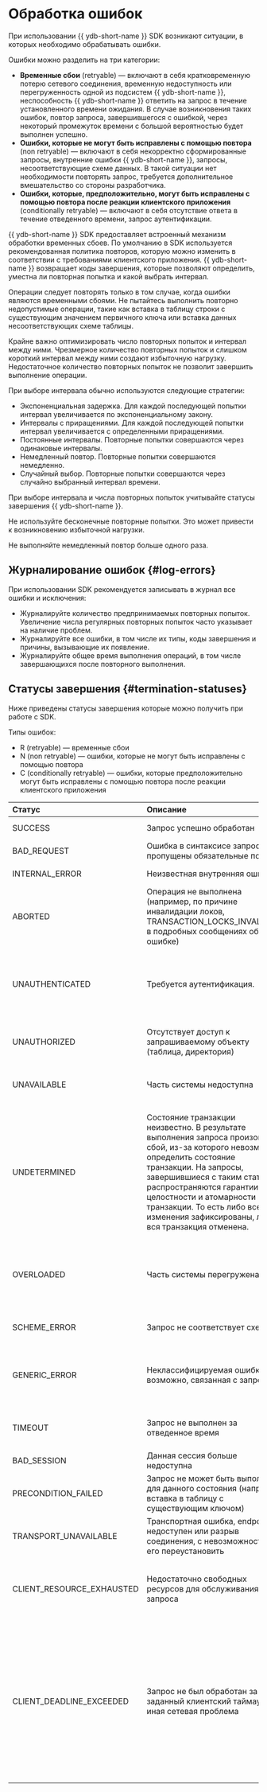 # Обработка ошибок

При использовании {{ ydb-short-name }} SDK возникают ситуации, в которых необходимо обрабатывать ошибки.

Ошибки можно разделить на три категории:

* **Временные сбои** (retryable) — включают в себя кратковременную потерю сетевого соединения, временную недоступность или перегруженность одной из подсистем {{ ydb-short-name }}, неспособность {{ ydb-short-name }} ответить на запрос в течение установленного времени ожидания. В случае возникновения таких ошибок, повтор запроса, завершившегося с ошибкой, через некоторый промежуток времени с большой вероятностью будет выполнен успешно.
* **Ошибки, которые не могут быть исправлены с помощью повтора** (non retryable) — включают в себя некорректно сформированные запросы, внутренние ошибки {{ ydb-short-name }}, запросы, несоответствующие схеме данных. В такой ситуации нет необходимости повторять запрос, требуется дополнительное вмешательство со стороны разработчика.
* **Ошибки, которые, предположительно, могут быть исправлены с помощью повтора после реакции клиентского приложения** (conditionally retryable) — включают в себя отсутствие ответа в течение отведенного времени, запрос аутентификации.

{{ ydb-short-name }} SDK предоставляет встроенный механизм обработки временных сбоев. По умолчанию в SDK используется рекомендованная политика повторов, которую можно изменить в соответствии с требованиями клиентского приложения. {{ ydb-short-name }} возвращает коды завершения, которые позволяют определить, уместна ли повторная попытка и какой выбрать интервал.

Операции следует повторять только в том случае, когда ошибки являются временными сбоями. Не пытайтесь выполнить повторно недопустимые операции, такие как вставка в таблицу строки с существующим значением первичного ключа или вставка данных несоответствующих схеме таблицы.

Крайне важно оптимизировать число повторных попыток и интервал между ними. Чрезмерное количество повторных попыток и слишком короткий интервал между ними создают избыточную нагрузку. Недостаточное количество повторных попыток не позволит завершить выполнение операции.

При выборе интервала обычно используются следующие стратегии:

* Экспоненциальная задержка. Для каждой последующей попытки интервал увеличивается по экспоненциальному закону.
* Интервалы с приращениями. Для каждой последующей попытки интервал увеличивается с определенными приращениями.
* Постоянные интервалы. Повторные попытки совершаются через одинаковые интервалы.
* Немедленный повтор. Повторные попытки совершаются немедленно.
* Случайный выбор. Повторные попытки совершаются через случайно выбранный интервал времени.

При выборе интервала и числа повторных попыток учитывайте статусы завершения {{ ydb-short-name }}.

Не используйте бесконечные повторные попытки. Это может привести к возникновению избыточной нагрузки.

Не выполняйте немедленный повтор больше одного раза.

## Журналирование ошибок {#log-errors}

При использовании SDK рекомендуется записывать в журнал все ошибки и исключения:

* Журналируйте количество предпринимаемых повторных попыток. Увеличение числа регулярных повторных попыток часто указывает на наличие проблем.
* Журналируйте все ошибки, в том числе их типы, коды завершения и причины, вызывающие их появление.
* Журналируйте общее время выполнения операций, в том числе завершающихся после повторного выполнения.

## Статусы завершения {#termination-statuses}

Ниже приведены статусы завершения которые можно получить при работе с SDK.

Типы ошибок:

* R (retryable) — временные сбои
* N (non retryable) — ошибки, которые не могут быть исправлены с помощью повтора
* С (conditionally retryable) — ошибки, которые предположительно могут быть исправлены с помощью повтора после реакции клиентского приложения

| Статус| Описание | Реакция | Тип |
| :--- | :--- | :--- | :---: |
| SUCCESS | Запрос успешно обработан | Продолжить выполнение | |
| BAD_REQUEST | Ошибка в синтаксисе запроса, пропущены обязательные поля | Проверить запрос | N |
| INTERNAL_ERROR | Неизвестная внутренняя ошибка | Связаться с разработчиками | N |
| ABORTED | Операция не выполнена (например, по причине инвалидации локов, TRANSACTION_LOCKS_INVALIDATE в подробных сообщениях об ошибке) | Повторить всю транзакцию | R |
| UNAUTHENTICATED | Требуется аутентификация. | Проверить использующийся токен. С актуальным токеном повторить запрос. | N |
| UNAUTHORIZED | Отсутствует доступ к запрашиваемому объекту (таблица, директория) | Запросить доступ у администратора БД. | N |
| UNAVAILABLE | Часть системы недоступна | Повторить последнее действие (запрос) | R |
| UNDETERMINED | Состояние транзакции неизвестно. В результате выполнения запроса произошёл сбой, из-за которого невозможно определить состояние транзакции. На запросы, завершившиеся с таким статусом, распространяются гарантии целостности и атомарности транзакции. То есть либо все изменения зафиксированы, либо вся транзакция отменена. | Для идемпотентных транзакций можно повторить всю транзакцию с небольшой задержкой. В противном случае реакция зависит от логики приложения. | C |
| OVERLOADED | Часть системы перегружена | Повторить последнее действие (запрос), снизить интенсивность запросов | R |
| SCHEME_ERROR | Запрос не соответствует схеме | Исправить запрос или схему | N |
| GENERIC_ERROR | Неклассифицируемая ошибка, возможно, связанная с запросом | Посмотреть на подробное сообщение об ошибке, связаться с разработчиками | N |
| TIMEOUT | Запрос не выполнен за отведенное время | Можно повторить для идемпотентных запросов | C |
| BAD_SESSION | Данная сессия больше недоступна | Пересоздать сессию | R |
| PRECONDITION_FAILED | Запрос не может быть выполнен для данного состояния (например, вставка в таблицу с существующим ключом) | Исправить состояние или запрос и повторить | C |
| TRANSPORT_UNAVAILABLE | Транспортная ошибка, endpoint недоступен или разрыв соединения, с невозможностью его переустановить | Проверить endpoint или другие настройки сети| C |
| CLIENT_RESOURCE_EXHAUSTED | Недостаточно свободных ресурсов для обслуживания запроса | Снизить интенсивность запросов, проверить клиентскую балансировку | R |
| CLIENT_DEADLINE_EXCEEDED | Запрос не был обработан за заданный клиентский таймаут, иная сетевая проблема | Проверить корректность заданного таймаута, наличие сетевого доступа, проверить endpoint или другие настройки сети снизить интенсивность запросов, оптимизировать запросы| C |

